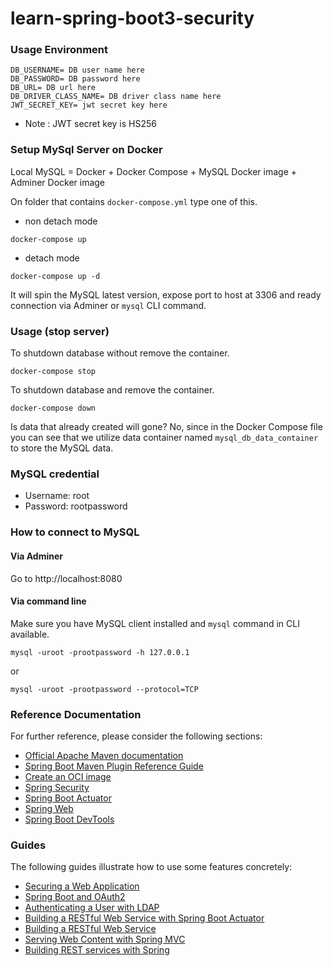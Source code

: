 # learn-spring-boot3-security


### Usage Environment

```
DB_USERNAME= DB user name here
DB_PASSWORD= DB password here
DB_URL= DB url here
DB_DRIVER_CLASS_NAME= DB driver class name here
JWT_SECRET_KEY= jwt secret key here
```
* Note : JWT secret key is HS256

### Setup MySql Server on Docker 
Local MySQL = Docker + Docker Compose + MySQL Docker image + Adminer Docker image

On folder that contains `docker-compose.yml` type one of this.

* non detach mode
```
docker-compose up
```
* detach mode
```
docker-compose up -d
```

It will spin the MySQL latest version, expose port to host at 3306 and ready connection via Adminer or `mysql` CLI command.

### Usage (stop server)

To shutdown database without remove the container.

```
docker-compose stop
```

To shutdown database and remove the container.
```
docker-compose down
```

Is data that already created will gone? No, since in the Docker Compose file you can see that we utilize data container named `mysql_db_data_container` to store the MySQL data.

### MySQL credential

- Username: root
- Password: rootpassword

### How to connect to MySQL

#### Via Adminer
Go to http://localhost:8080

#### Via command line
Make sure you have MySQL client installed and `mysql` command in CLI available.

```
mysql -uroot -prootpassword -h 127.0.0.1
```

or

```
mysql -uroot -prootpassword --protocol=TCP
```

### Reference Documentation
For further reference, please consider the following sections:

* [Official Apache Maven documentation](https://maven.apache.org/guides/index.html)
* [Spring Boot Maven Plugin Reference Guide](https://docs.spring.io/spring-boot/docs/3.0.5/maven-plugin/reference/html/)
* [Create an OCI image](https://docs.spring.io/spring-boot/docs/3.0.5/maven-plugin/reference/html/#build-image)
* [Spring Security](https://docs.spring.io/spring-boot/docs/3.0.5/reference/htmlsingle/#web.security)
* [Spring Boot Actuator](https://docs.spring.io/spring-boot/docs/3.0.5/reference/htmlsingle/#actuator)
* [Spring Web](https://docs.spring.io/spring-boot/docs/3.0.5/reference/htmlsingle/#web)
* [Spring Boot DevTools](https://docs.spring.io/spring-boot/docs/3.0.5/reference/htmlsingle/#using.devtools)

### Guides
The following guides illustrate how to use some features concretely:

* [Securing a Web Application](https://spring.io/guides/gs/securing-web/)
* [Spring Boot and OAuth2](https://spring.io/guides/tutorials/spring-boot-oauth2/)
* [Authenticating a User with LDAP](https://spring.io/guides/gs/authenticating-ldap/)
* [Building a RESTful Web Service with Spring Boot Actuator](https://spring.io/guides/gs/actuator-service/)
* [Building a RESTful Web Service](https://spring.io/guides/gs/rest-service/)
* [Serving Web Content with Spring MVC](https://spring.io/guides/gs/serving-web-content/)
* [Building REST services with Spring](https://spring.io/guides/tutorials/rest/)

